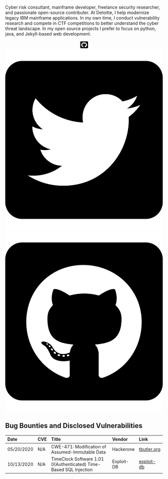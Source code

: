 Cyber risk consultant, mainframe developer, freelance security researcher, and passionate open-source contributer. At Deloitte, I help modernize legacy IBM mainframe applications. In my own time, I conduct vulnerability research and compete in CTF competitions to better understand the cyber threat landscape. In my open source projects I prefer to focus on python, java, and Jekyll-based web development. 

<div align="center">
  <a aria-label="Github" href="https://github.com/tcbutler320">
    <img src="https://github.com/tcbutler320/tcbutler320/blob/master/assets/github-square-brands.svg" width="25" height="25/>
  </a>

  <a aria-label="Twitter" href="https://twitter.com/tbutler0x90">
    <img src="https://github.com/tcbutler320/tcbutler320/blob/master/assets/twitter-square-brands.svg" />
  </a>

  <a aria-label="Blog" href="https://tbutler.org">
    <img src="https://github.com/tcbutler320/tcbutler320/blob/master/assets/github-square-brands.svg" />
  </a>
</div>

## Bug Bounties and Disclosed Vulnerabilities 
| Date | CVE | Title | Vendor |  Link
|:-|:-|:-|:- |:- |
| 05/20/2020 | N/A | CWE-471: Modification of Assumed-Immutable Data | Hackerone | [tbutler.org](https://tbutler.org/assets/pdf/Butler,Tyler-MAID-Hinge-BBR.pdf)
| 10/13/2020 | N/A | TimeClock Software 1.01 0(Authenticated) Time-Based SQL Injection | Exploit-DB | [exploit-db](https://www.exploit-db.com/exploits/48874)
